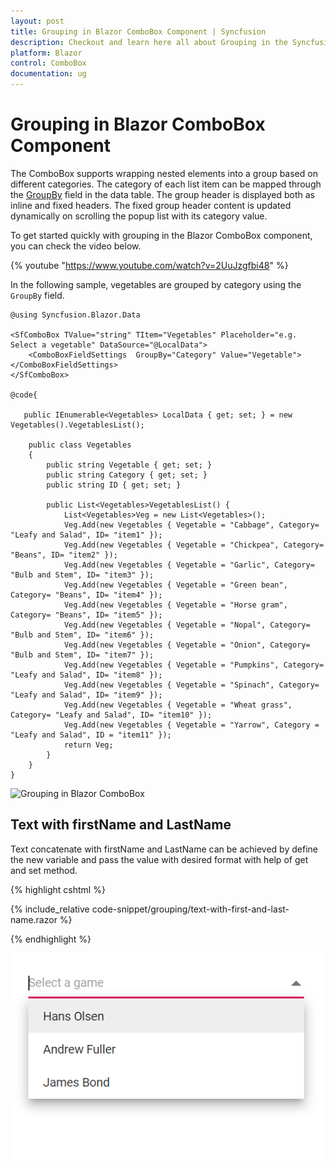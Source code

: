 ```yaml
---
layout: post
title: Grouping in Blazor ComboBox Component | Syncfusion
description: Checkout and learn here all about Grouping in the Syncfusion Blazor ComboBox component and much more.
platform: Blazor
control: ComboBox
documentation: ug
---
```


# Grouping in Blazor ComboBox Component

The ComboBox supports wrapping nested elements into a group based on different categories. The category of each list item can be mapped through the [GroupBy](https://help.syncfusion.com/cr/blazor/Syncfusion.Blazor.DropDowns.ComboBoxFieldSettings.html#Syncfusion_Blazor_DropDowns_ComboBoxFieldSettings_GroupBy) field in the data table. The group header is displayed both as inline and fixed headers. The fixed group header content
is updated dynamically on scrolling the popup list with its category value.

To get started quickly with grouping in the Blazor ComboBox component, you can check the video below.

{% youtube "https://www.youtube.com/watch?v=2UuJzgfbi48" %}

In the following sample, vegetables are grouped by category using the `GroupBy` field.

```cshtml
@using Syncfusion.Blazor.Data

<SfComboBox TValue="string" TItem="Vegetables" Placeholder="e.g. Select a vegetable" DataSource="@LocalData">
    <ComboBoxFieldSettings  GroupBy="Category" Value="Vegetable"></ComboBoxFieldSettings>
</SfComboBox>

@code{

   public IEnumerable<Vegetables> LocalData { get; set; } = new Vegetables().VegetablesList();

    public class Vegetables
    {
        public string Vegetable { get; set; }
        public string Category { get; set; }
        public string ID { get; set; }

        public List<Vegetables>VegetablesList() {
            List<Vegetables>Veg = new List<Vegetables>();
            Veg.Add(new Vegetables { Vegetable = "Cabbage", Category= "Leafy and Salad", ID= "item1" });
            Veg.Add(new Vegetables { Vegetable = "Chickpea", Category= "Beans", ID= "item2" });
            Veg.Add(new Vegetables { Vegetable = "Garlic", Category= "Bulb and Stem", ID= "item3" });
            Veg.Add(new Vegetables { Vegetable = "Green bean", Category= "Beans", ID= "item4" });
            Veg.Add(new Vegetables { Vegetable = "Horse gram", Category= "Beans", ID= "item5" });
            Veg.Add(new Vegetables { Vegetable = "Nopal", Category= "Bulb and Stem", ID= "item6" });
            Veg.Add(new Vegetables { Vegetable = "Onion", Category= "Bulb and Stem", ID= "item7" });
            Veg.Add(new Vegetables { Vegetable = "Pumpkins", Category= "Leafy and Salad", ID= "item8" });
            Veg.Add(new Vegetables { Vegetable = "Spinach", Category= "Leafy and Salad", ID= "item9" });
            Veg.Add(new Vegetables { Vegetable = "Wheat grass", Category= "Leafy and Salad", ID= "item10" });
            Veg.Add(new Vegetables { Vegetable = "Yarrow", Category = "Leafy and Salad", ID = "item11" });
            return Veg;
        }
    }
}
```


![Grouping in Blazor ComboBox](./images/blazor-combobox-grouping.png)

## Text with firstName and LastName

Text concatenate with firstName and LastName can be achieved by define the new variable and pass the value with desired format with help of get and set method. 

{% highlight cshtml %}

{% include_relative code-snippet/grouping/text-with-first-and-last-name.razor %}

{% endhighlight %}

![Text with firstName and lastName](./images/grouping/blazor_combobox_firstname-lastname.png)